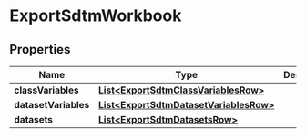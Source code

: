 

# ExportSdtmWorkbook


## Properties

| Name | Type | Description | Notes |
|------------ | ------------- | ------------- | -------------|
|**classVariables** | [**List&lt;ExportSdtmClassVariablesRow&gt;**](ExportSdtmClassVariablesRow.md) |  |  [optional] |
|**datasetVariables** | [**List&lt;ExportSdtmDatasetVariablesRow&gt;**](ExportSdtmDatasetVariablesRow.md) |  |  [optional] |
|**datasets** | [**List&lt;ExportSdtmDatasetsRow&gt;**](ExportSdtmDatasetsRow.md) |  |  [optional] |



